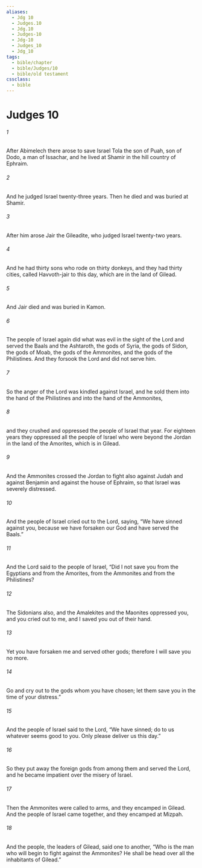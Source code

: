 ```yaml
---
aliases:
  - Jdg 10
  - Judges.10
  - Jdg.10
  - Judges-10
  - Jdg-10
  - Judges_10
  - Jdg_10
tags:
  - bible/chapter
  - bible/Judges/10
  - bible/old testament
cssclass:
  - bible
---
```


# Judges 10

###### 1
After Abimelech there arose to save Israel Tola the son of Puah, son of Dodo, a man of Issachar, and he lived at Shamir in the hill country of Ephraim.
###### 2
And he judged Israel twenty-three years. Then he died and was buried at Shamir.
###### 3
After him arose Jair the Gileadite, who judged Israel twenty-two years.
###### 4
And he had thirty sons who rode on thirty donkeys, and they had thirty cities, called Havvoth-jair to this day, which are in the land of Gilead.
###### 5
And Jair died and was buried in Kamon.
###### 6
The people of Israel again did what was evil in the sight of the Lord and served the Baals and the Ashtaroth, the gods of Syria, the gods of Sidon, the gods of Moab, the gods of the Ammonites, and the gods of the Philistines. And they forsook the Lord and did not serve him.
###### 7
So the anger of the Lord was kindled against Israel, and he sold them into the hand of the Philistines and into the hand of the Ammonites,
###### 8
and they crushed and oppressed the people of Israel that year. For eighteen years they oppressed all the people of Israel who were beyond the Jordan in the land of the Amorites, which is in Gilead.
###### 9
And the Ammonites crossed the Jordan to fight also against Judah and against Benjamin and against the house of Ephraim, so that Israel was severely distressed.
###### 10
And the people of Israel cried out to the Lord, saying, “We have sinned against you, because we have forsaken our God and have served the Baals.”
###### 11
And the Lord said to the people of Israel, “Did I not save you from the Egyptians and from the Amorites, from the Ammonites and from the Philistines?
###### 12
The Sidonians also, and the Amalekites and the Maonites oppressed you, and you cried out to me, and I saved you out of their hand.
###### 13
Yet you have forsaken me and served other gods; therefore I will save you no more.
###### 14
Go and cry out to the gods whom you have chosen; let them save you in the time of your distress.”
###### 15
And the people of Israel said to the Lord, “We have sinned; do to us whatever seems good to you. Only please deliver us this day.”
###### 16
So they put away the foreign gods from among them and served the Lord, and he became impatient over the misery of Israel.
###### 17
Then the Ammonites were called to arms, and they encamped in Gilead. And the people of Israel came together, and they encamped at Mizpah.
###### 18
And the people, the leaders of Gilead, said one to another, “Who is the man who will begin to fight against the Ammonites? He shall be head over all the inhabitants of Gilead.”


